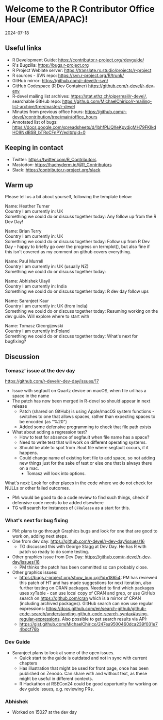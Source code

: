 # Welcome to the R Contributor Office Hour (EMEA/APAC)!
2024-07-18

## Useful links

 * R Development Guide: https://contributor.r-project.org/rdevguide/
 * R's Bugzilla: https://bugs.r-project.org
 * R Project Weblate server: https://translate.rx.studio/projects/r-project
 * R sources - SVN repo: https://svn.r-project.org/R/trunk/
 * GitHub mirror: https://github.com/r-devel/r-svn/
 * GitHub Codespace (R Dev Container) https://github.com/r-devel/r-dev-env
 * R-devel mailing list archives: https://stat.ethz.ch/pipermail/r-devel/, searchable GitHub repo: https://github.com/MichaelChirico/r-mailing-list-archive/tree/master/r-devel
 * Minutes from previous office hours: https://github.com/r-devel/rcontribution/tree/main/office_hours
 * Annotated list of bugs: https://docs.google.com/spreadsheets/d/1bhfPIJQXeKpydigMH79FKIkdHO9NxlBSB_bTRoCFnPY/edit#gid=0

## Keeping in contact

 * Twitter: https://twitter.com/R_Contributors
 * Mastodon: https://hachyderm.io/@R_Contributors
 * Slack: https://contributor.r-project.org/slack

## Warm up

Please tell us a bit about yourself, following the template below:

Name: Heather Turner  
Country I am currently in: UK  
Something we could do or discuss together today: Any follow up from the R Dev Day!

Name: Brian Terry  
Country I am currently in: UK  
Something we could do or discuss together today: Follow up from R Dev Day - happy to briefly go over the progress on termplot(), but also fine if this isn't covered as my comment on github covers everything.

Name:  Paul Murrell  
Country I am currently in:  UK (usually NZ)  
Something we could do or discuss together today:

Name:  Abhishek Ulayil  
Country I am currently in: India  
Something we could do or discuss together today:  R dev day follow ups

Name:  Saranjeet Kaur  
Country I am currently in:  UK (from India)  
Something we could do or discuss together today: Resuming working on the dev guide. Will explore where to start with

Name: Tomasz Gieorgijewski  
Country I am currently in:Poland  
Something we could do or discuss together today: What's next for bugfixing?

## Discussion

### Tomasz' issue at the dev day

https://github.com/r-devel/r-dev-day/issues/17

- Issue with segfault on Quartz device on macOS, when file url has a space in the name
 - The patch has now been merged in R-devel so should appear in next release
     - Patch (shared on GitHub) is using Apple/macOS system functions - switches to one that allows spaces, rather than expecting spaces to be encoded (as "%20")
     - Added some defensive programming to check that file path exists
 - What about adding a regression test?
      - How to test for absence of segfault when file name has a space?
      - Need to write test that will work on different operating systems.
      - Should be able to spot from .Rout file where segfault occurs, if it happens.
      - Could change name of existing font file to add space, so not adding new things just for the sake of test or else one that is always there on a mac.
          - Tomasz will look into options.

What's next: Look for other places in the code where we do not check for NULLs or other failed outcomes.

 - PM: would be good to do a code review to find such things, check if defensive code needs to be added elsewhere
 - TG will search for instances of `CFRelease` as a start for this.

### What's next for bug fixing

 - PM: plans to go through Graphics bugs and look for one that are good to work on, adding next steps.
 - One from dev day: https://github.com/r-devel/r-dev-day/issues/16
    - TG discussed this with George Stagg at Dev Day. He has R with patch so ready to do some testing.
 - Other graphics issue from Dev Day: https://github.com/r-devel/r-dev-day/issues/18
     - PM thinks the patch has been committed so can probably close.
 - Other graphics issues:
    - https://bugs.r-project.org/show_bug.cgi?id=18654: PM has reviewed this patch of HT and has made suggestions for next iteration, also further testing on CRAN packages. Needed to find which packages uses xyTable - can use local copy of CRAN and grep, or use GitHub search on https://github.com/cran which is a mirror of CRAN (including archived packages). GitHub search can now use regular expressions: https://docs.github.com/en/search-github/github-code-search/understanding-github-code-search-syntax#using-regular-expressions. Also possible to get search results via API:
    - https://gist.github.com/MichaelChirico/247ea9500460dca239f031e74bdcf76b

### Dev Guide

- Saranjeet plans to look at some of the open issues.
    - Quick start to the guide is outdated and not in sync with current chapters
    - Has illustration that might be used for front page, once has been published on Zenodo. Can share with and without text, as these might be useful in different contexts.
    - R Hackathon at RSECon24 could be good opportunity for working on dev guide issues, e.g. reviewing PRs.

### Abhishek

- Worked on 15027 at the dev day








